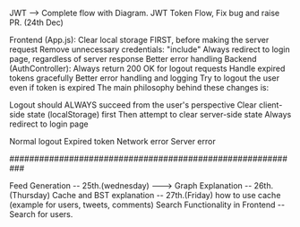 JWT --> Complete flow with Diagram. JWT Token Flow, Fix bug and raise PR. (24th Dec)

Frontend (App.js):
Clear local storage FIRST, before making the server request
Remove unnecessary credentials: "include"
Always redirect to login page, regardless of server response
Better error handling
Backend (AuthController):
Always return 200 OK for logout requests
Handle expired tokens gracefully
Better error handling and logging
Try to logout the user even if token is expired
The main philosophy behind these changes is:

Logout should ALWAYS succeed from the user's perspective
Clear client-side state (localStorage) first
Then attempt to clear server-side state
Always redirect to login page


Normal logout
Expired token
Network error
Server error

###########################################################

Feed Generation -- 25th.(wednesday) ---> 
Graph Explanation -- 26th.(Thursday)
Cache and BST explanation -- 27th.(Friday) how to use cache (example for users, tweets, comments)
Search Functionality in Frontend -- Search for users.